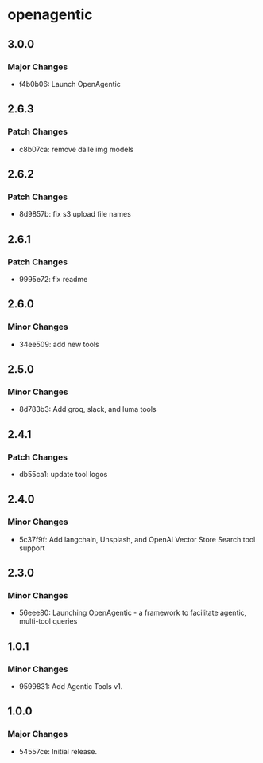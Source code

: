 # openagentic

## 3.0.0

### Major Changes

- f4b0b06: Launch OpenAgentic

## 2.6.3

### Patch Changes

- c8b07ca: remove dalle img models

## 2.6.2

### Patch Changes

- 8d9857b: fix s3 upload file names

## 2.6.1

### Patch Changes

- 9995e72: fix readme

## 2.6.0

### Minor Changes

- 34ee509: add new tools

## 2.5.0

### Minor Changes

- 8d783b3: Add groq, slack, and luma tools

## 2.4.1

### Patch Changes

- db55ca1: update tool logos

## 2.4.0

### Minor Changes

- 5c37f9f: Add langchain, Unsplash, and OpenAI Vector Store Search tool support

## 2.3.0

### Minor Changes

- 56eee80: Launching OpenAgentic - a framework to facilitate agentic, multi-tool queries

## 1.0.1

### Minor Changes

- 9599831: Add Agentic Tools v1.

## 1.0.0

### Major Changes

- 54557ce: Initial release.
